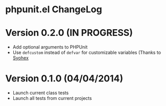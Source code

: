 # phpunit.el ChangeLog


# Version 0.2.0 (IN PROGRESS)

- Add optional arguments to PHPUnit
- Use `defcustom` instead of `defvar` for customizable variables (Thanks to [Syohex](https://github.com/syohex)


# Version 0.1.0 (04/04/2014)

- Launch current class tests
- Launch all tests from current projects
